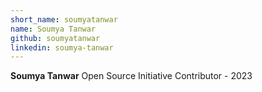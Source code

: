 ```yaml
---
short_name: soumyatanwar
name: Soumya Tanwar
github: soumyatanwar
linkedin: soumya-tanwar
---
```

**Soumya Tanwar** Open Source Initiative Contributor - 2023